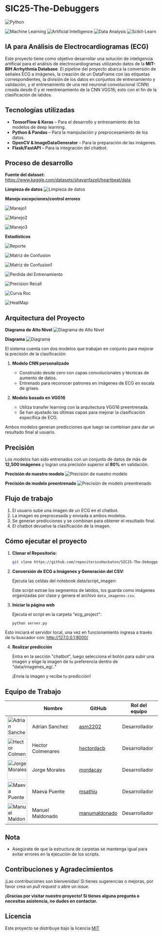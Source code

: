 # SIC25-The-Debuggers

![Python](https://img.shields.io/badge/Code-Python-blue.svg)

![Machine Learning](https://img.shields.io/badge/Technology-Machine%20Learning-yellow.svg)
![Artificial Intelligence](https://img.shields.io/badge/Field-Artificial%20Intelligence-brightgreen.svg)
![Data Analysis](https://img.shields.io/badge/Focus-Data%20Analysis-red.svg)
![Scikit-Learn](https://img.shields.io/badge/Library-Scikit--Learn-ffbb00.svg)

## IA para Análisis de Electrocardiogramas (ECG)

Este proyecto tiene como objetivo desarrollar una solución de inteligencia artificial para el análisis de electrocardiogramas utilizando datos de la **MIT-BIH Arrhythmia Database**. El pipeline del proyecto abarca la conversión de señales ECG a imágenes, la creación de un DataFrame con las etiquetas correspondientes, la división de los datos en conjuntos de entrenamiento y validación, y el entrenamiento de una red neuronal convolucional (CNN) creada desde 0 y el reentrenamiento de la CNN VGG16; esto con el fin de la clasificación de latidos.

## **Tecnologías utilizadas**

- **TensorFlow & Keras** – Para el desarrollo
y entrenamiento de los modelos de deep learning.
- **Python & Pandas** – Para la manipulación y preprocesamiento de los datos.
- **OpenCV & ImageDataGenerator** – Para la preparación de las imágenes.
- **Flask/FastAPI** – Para la integración del chatbot.

## **Proceso de desarrollo**

 **Fuente del dataset:**
<https://www.kaggle.com/datasets/shayanfazeli/heartbeat/data>

 **Limpieza de datos**
![Limpieza de datos](img/Limpieza1.PNG)
<!-- markdownlint-disable MD036 -->
 **Manejo excepciones/control errores**

![Manejo1](img/error1.png)

![Manejo2](img/error2.png)

![Manejo3](img/error3.png)
<!-- markdownlint-disable MD029 -->
**Estadísticos**

![Reporte](img/Reportes.PNG)

![Matriz de Confusion](img/Matriz_confusión.PNG)

![Matriz de Confusion1](img/matriz_confusion1.png)

![Perdida del Entrenamiento](img/perdida_entrenamiento.png)

![Precision Recall](img/precision_recall.png)

![Curva Roc](img/curva_roc.png)

![HeatMap](img/heatmap.png)

## **Arquitectura del Proyecto**

**Diagrama de Alto Nivel**
![Diagrama de Alto Nivel](img/ArchitectureG.png)

**Diagrama**
![Diagrama](img/Arquitectura-02.png)

El sistema cuenta con dos modelos que trabajan en conjunto para mejorar la precisión de la clasificación:

1. **Modelo CNN personalizado**
   - Construido desde cero con capas convolucionales y técnicas de aumento de datos.
   - Entrenado para reconocer patrones en imágenes de ECG en escala de grises.

2. **Modelo basado en VGG16**
   - Utiliza transfer learning con la arquitectura VGG16 preentrenada.
   - Se han ajustado las últimas capas para mejorar la clasificación específica de ECG.

Ambos modelos generan predicciones que luego se combinan para dar un resultado final al usuario.

## Precisión

Los modelos han sido entrenados con un conjunto de datos de más de **12,500 imágenes** y logran una precisión superior al **80%** en validación.

**Precisión de nuestro modelo**
![Precisión de nuestro modelo](img/precisión_cnn_ecg.PNG)

**Precisión de modelo preentrenado**
![Precisión de modelo preentrenado](img/precisión_cnn_preentrenado.PNG)

## **Flujo de trabajo**

1. El usuario sube una imagen de un ECG en el chatbot.
2. La imagen es preprocesada y enviada a ambos modelos.
3. Se generan predicciones y se combinan para obtener el resultado final.
4. El chatbot devuelve la clasificación de la imagen.

## **Cómo ejecutar el proyecto**

1. **Clonar el Repositorio:**

   ```bash
   git clone https://github.com/repositoriosHackaton/SIC25-The-Debuggers.git
   ```

2. **Conversión de ECG a Imágenes y Generación del CSV:**

   Ejecuta las celdas del notebook data/script_imagen:

   Este script extrae los segmentos de latidos, los guarda como imágenes organizadas por clase y genera el archivo `data_imagenes.csv`.

3. **Iniciar la página web**

   Ejecuta el script en la carpeta "ecg_project":

   ```bash
   python server.py
   ```
<!-- markdownlint-disable MD034 -->
   Esto iniciará el servidor local, una vez en funcionamiento ingresa a
   través de tu buscador con: http://127.0.0.1:8000/

<!-- markdownlint-disable MD029 -->
4. **Realizar predicción**

   Entra en la sección "chatbot", luego selecciona el botón para subir una imagen y elige la imagen de
   tu preferencia dentro de "data/imagenes_eg/.."

   ¡Envía la imagen y recibe tu predicción!

## **Equipo de Trabajo**
<!-- markdownlint-disable MD033 -->
<table>
   <thead>
      <tr>
         <th></th>
         <th><strong>Nombre</strong></th>
         <th><strong>GitHub</strong></th>
         <th><strong>Rol del equipo</strong></th>
      </tr>
   </thead>
   <tbody>
      <tr>
         <td>
            <img src="https://avatars.githubusercontent.com/u/125231044?v=4/"
                 alt="Adrian Sanchez" width="65">
         </td>
         <td>Adrian Sanchez</td>
         <td><a href="https://github.com/asm2202">asm2202</a></td>
         <td>Desarrollador</td>
      </tr>
      <tr>
         <td>
            <img src="https://avatars.githubusercontent.com/u/115899276?v=4"
                 alt="Hector Colmenares" width="65">
         </td>
         <td>Hector Colmenares</td>
         <td><a href="https://github.com/hectordacb">hectordacb</a></td>
         <td>Desarrollador</td>
      </tr>
      <tr>
         <td>
            <img src="https://avatars.githubusercontent.com/u/140109596?v=4"
                 alt="Jorge Morales" width="65">
         </td>
         <td>Jorge Morales</td>
         <td><a href="https://github.com/mordacay">mordacay</a></td>
         <td>Desarrollador</td>
      </tr>
      <tr>
         <td>
            <img src="https://avatars.githubusercontent.com/u/125399105?v=4"
                 alt="Maeva Puente" width="65">
         </td>
         <td>Maeva Puente</td>
         <td><a href="https://github.com/msathiu">msathiu</a></td>
         <td>Desarrollador</td>
      </tr>
      <tr>
         <td>
            <img src="https://avatars.githubusercontent.com/u/125196247?v=4"
                 alt="Manuel Maldonado" width="65">
         </td>
         <td>Manuel Maldonado</td>
         <td><a href="https://github.com/manumaldonado">manumaldonado</a></td>
         <td>Desarrollador</td>
      </tr>
   </tbody>
</table>
<!-- markdownlint-enable MD033 -->

## **Nota**

- Asegúrate de que la estructura de carpetas se mantenga igual para evitar errores en la ejecución de los scripts.

## **Contribuciones y Agradecimientos**

¡Las contribuciones son bienvenidas! Si tienes sugerencias o mejoras, por favor crea un _pull request_ o abre un _issue_.

**¡Gracias por visitar nuestro proyecto! Si tienes alguna pregunta o necesitas asistencia, no dudes en contactar.**

## **Licencia**

Este proyecto se distribuye bajo la licencia [MIT](LICENSE)
